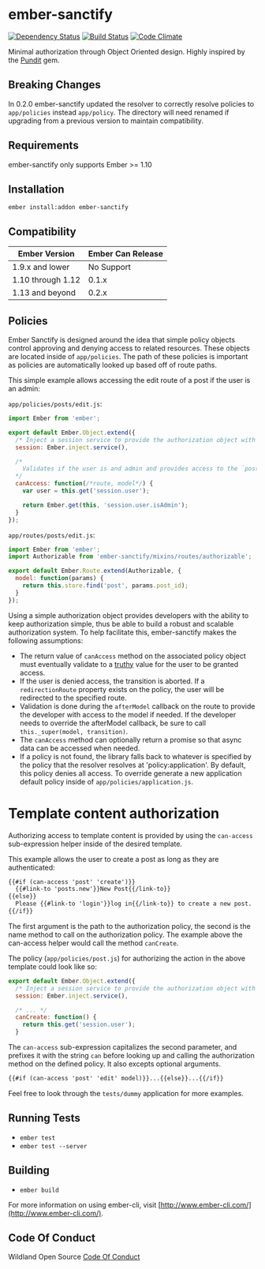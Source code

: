 ember-sanctify
===============
[![Dependency Status](https://david-dm.org/wildland/ember-sanctify.svg)](https://david-dm.org/wildland/ember-sanctify) [![Build Status](https://travis-ci.org/wildland/ember-sanctify.svg)](https://travis-ci.org/wildland/ember-sanctify) [![Code Climate](https://codeclimate.com/github/wildland/ember-sanctify/badges/gpa.svg)](https://codeclimate.com/github/wildland/ember-sanctify)

Minimal authorization through Object Oriented design. Highly inspired by the [Pundit](https://github.com/elabs/pundit) gem.

## Breaking Changes
In 0.2.0 ember-sanctify updated the resolver to correctly resolve policies to `app/policies` instead `app/policy`. The directory will need renamed if upgrading from a previous version to maintain compatibility.

## Requirements
ember-sanctify only supports Ember >= 1.10

## Installation
`ember install:addon ember-sanctify`

## Compatibility
| Ember Version      | Ember Can Release     |
| ------------------ | --------------------- |
| 1.9.x and lower    | No Support            |
| 1.10 through 1.12  | 0.1.x                 |
| 1.13 and beyond    | 0.2.x                 |

## Policies
Ember Sanctify is designed around the idea that simple policy objects control approving and denying access to related resources. These objects are located inside of `app/policies`. The path of these policies is important as policies are automatically looked up based off of route paths.

This simple example allows accessing the edit route of a post if the user is an admin:

`app/policies/posts/edit.js`:
```js
import Ember from 'ember';

export default Ember.Object.extend({
  /* Inject a session service to provide the authorization object with user access */
  session: Ember.inject.service(),

  /*
    Validates if the user is and admin and provides access to the `posts.edit` route.
  */
  canAccess: function(/*route, model*/) {
    var user = this.get('session.user');

    return Ember.get(this, 'session.user.isAdmin');
  }
});
```

`app/routes/posts/edit.js`:
```js
import Ember from 'ember';
import Authorizable from 'ember-sanctify/mixins/routes/authorizable';

export default Ember.Route.extend(Authorizable, {
  model: function(params) {
    return this.store.find('post', params.post_id);
  }
});
```

Using a simple authorization object provides developers with the ability to keep authorization simple, thus be able to build a robust and scalable authorization system. To help facilitate this, ember-sanctify makes the following assumptions:
 - The return value of `canAccess` method on the associated policy object must eventually validate to a [truthy](https://developer.mozilla.org/en-US/docs/Glossary/Truthy) value for the user to be granted access.
 - If the user is denied access, the transition is aborted. If a `redirectionRoute` property exists on the policy, the user will be redirected to the specified route.
 - Validation is done during the `afterModel` callback on the route to provide the developer with access to the model if needed. If the developer needs to override the afterModel callback, be sure to call `this._super(model, transition)`.
 - The `canAccess` method can optionally return a promise so that async data can be accessed when needed.
 - If a policy is not found, the library falls back to whatever is specified by the policy that the resolver resolves at 'policy:application'. By default, this policy denies all access. To override generate a new application default policy inside of `app/policies/application.js`.


# Template content authorization
Authorizing access to template content is provided by using the `can-access` sub-expression helper inside of the desired template.

This example allows the user to create a post as long as they are authenticated:
<a id="can-access"></a>
```html
{{#if (can-access 'post' 'create')}}
  {{#link-to 'posts.new'}}New Post{{/link-to}}
{{else}}
  Please {{#link-to 'login'}}log in{{/link-to}} to create a new post.
{{/if}}
```
The first argument is the path to the authorization policy, the second is the name method to call on the authorization policy. The example above the can-access helper would call the method `canCreate`.

The policy (`app/policies/post.js`) for authorizing the action in the above template could look like so:
```js
export default Ember.Object.extend({
  /* Inject a session service to provide the authorization object with user access */
  session: Ember.inject.service(),

  /* ... */
  canCreate: function() {
    return this.get('session.user');
  }
```
The `can-access` sub-expression capitalizes the second parameter, and prefixes it with the string `can` before looking up and calling the authorization method on the defined policy. It also excepts optional arguments.
```html
{{#if (can-access 'post' 'edit' model)}}...{{else}}...{{/if}}
```

Feel free to look through the `tests/dummy` application for more examples.

## Running Tests

* `ember test`
* `ember test --server`

## Building

* `ember build`

For more information on using ember-cli, visit [http://www.ember-cli.com/](http://www.ember-cli.com/).

## Code Of Conduct
Wildland Open Source [Code Of Conduct](https://github.com/wildland/code-of-conduct)
